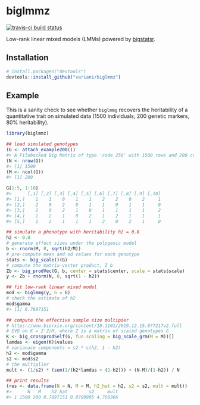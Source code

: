 
<!-- README.md is generated from README.Rmd. Please edit that file -->

# biglmmz

[![travis-ci build
status](https://travis-ci.org/variani/biglmmz.svg?branch=master)](https://travis-ci.org/variani/biglmmz)

Low-rank linear mixed models (LMMs) powered by
[bigstatsr](https://github.com/privefl/bigstatsr).

## Installation

``` r
# install.packages("devtools")
devtools::install_github("variani/biglmmz")
```

## Example

This is a sanity check to see whether `biglmmg` recovers the
heritability of a quantitative trait on simulated data (1500
individuals, 200 genetic markers, 80% heritability).

``` r
library(biglmmz)

## load simulated genotypes
(G <- attach_example200())
#> A Filebacked Big Matrix of type 'code 256' with 1500 rows and 200 columns.
(N <- nrow(G))
#> [1] 1500
(M <- ncol(G))
#> [1] 200

G[1:5, 1:10]
#>      [,1] [,2] [,3] [,4] [,5] [,6] [,7] [,8] [,9] [,10]
#> [1,]    1    1    0    1    1    2    2    0    2     1
#> [2,]    2    0    2    0    1    1    0    1    1     0
#> [3,]    2    0    2    1    0    1    1    1    1     2
#> [4,]    1    2    1    0    2    1    2    1    1     1
#> [5,]    1    2    1    1    1    2    0    2    1     0

## simulate a phenotype with heritability h2 = 0.8 
h2 <- 0.8
# generate effect sizes under the polygenic model
b <- rnorm(M, 0, sqrt(h2/M))
# pre-compute mean and sd values for each genotype
stats <- big_scale()(G) 
# compute the matrix-vector product, Z b
Zb <- big_prodVec(G, b, center = stats$center, scale = stats$scale)
y <- Zb + rnorm(N, 0, sqrt(1 - h2))

## fit low-rank linear mixed model
mod <- biglmmg(y, G = G)
# check the estimate of h2
mod$gamma 
#> [1] 0.7897151

## compute the effective sample size multipier
# https://www.biorxiv.org/content/10.1101/2019.12.15.877217v2.full
# EVD on K = Z'Z/M, where Z is a matrix of scaled genotypes G
K <- big_crossprodSelf(G, fun.scaling = big_scale_grm(M = M))[]
lamdas <- eigen(K)$values
# varianace components = s2 * c(h2, 1 - h2)
h2 <- mod$gamma
s2 <- mod$s2
# the multiplier
mult <- (1/s2) * (sum(1/(h2*lamdas + (1-h2))) + (N-M)/(1-h2)) / N

## print results
(res <- data.frame(N = N, M = M, h2_hat = h2, s2 = s2, mult = mult))
#>      N   M    h2_hat        s2     mult
#> 1 1500 200 0.7897151 0.8709995 4.760366
```
